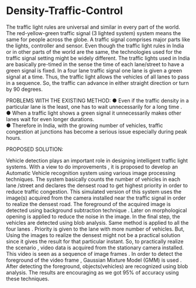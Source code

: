 # Density-Traffic-Control

The traffic light rules are universal and similar in every part of the world. The 
red-yellow-green traffic signal (3 lighted system) system means the same for people across the 
globe. A traffic signal comprises major parts like the lights, controller and sensor. Even though 
the traffic light rules in India or in other parts of the world are the same, the technologies used 
for the traffic signal setting might be widely different. The traffic lights used in India are 
basically pre-timed in the sense the time of each lane/street  to have a green signal is fixed. In a 
four lane traffic signal one lane is given a green signal at a time. Thus, the traffic light allows the vehicles of all lanes to pass in a sequence. So, the traffic can advance in either straight direction or turn by 90 degrees.  


PROBLEMS WITH THE EXISTING METHOD: 
●  Even if the traffic density in a particular lane is the least, one  has to wait unnecessarily 
for a long  time .  
● When a traffic light shows a green signal it unnecessarily makes other lanes wait for even 
longer durations.  
● Therefore in India, with the growing number of vehicles, traffic congestion at junctions 
has become a serious issue especially during peak hours. 


PROPOSED SOLUTION:

Vehicle detection plays an important role in designing intelligent traffic light systems. With a 
view to do improvements , it is proposed to develop an Automatic Vehicle recognition system 
using various image processing techniques.   The system basically counts the number of vehicles 
in each lane /street and declares the densest road to get highest priority in order to reduce traffic congestion. This simulated version of this  system uses the image(s) acquired from the camera installed near the traffic signal in order to realize the densest road. The foreground of the 
acquired image is detected using background subtraction technique . Later on morphological 
opening is applied to reduce the noise in the image. In the final step, the vehicles are detected 
using blob analysis. Same method is applied to all the four lanes . Priority is given to the lane 
with more number of vehicles. But, Using the images to realize the densest might not be a 
practical solution since it gives the result for that particular instant. So, to practically realize the scenario , video data is acquired from the stationary camera installed. This video is seen as a 
sequence of image frames . In order to detect the foreground of the video frame , Gaussian 
Mixture Model (GMM) is used . After detecting the foreground, objects(vehicles)  are 
recognized  using blob analysis. The results are encouraging  as we got  95% of accuracy using 
these techniques.